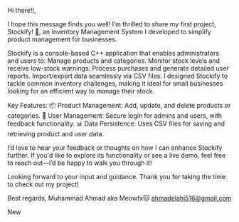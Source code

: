 Hi there!!,

I hope this message finds you well! I’m thrilled to share my first project,  Stockify! 🚀, an Inventory Management System I developed to simplify product management for businesses.

Stockify is a console-based C++ application that enables administrators and users to:
    Manage products and categories.
    Monitor stock levels and receive low-stock warnings.
    Process purchases and generate detailed user reports.
    Import/export data seamlessly via CSV files.
I designed Stockify to tackle common inventory challenges, making it ideal for small businesses looking for an efficient way to manage their stock.

Key Features:
    📦 Product Management: Add, update, and delete products or categories.
    👥 User Management: Secure login for admins and users, with feedback functionality.
    📊 Data Persistence: Uses CSV files for saving and retrieving product and user data.
    
I’d love to hear your feedback or thoughts on how I can enhance Stockify further. If you'd like to explore its functionality or see a live demo, feel free to reach out—I’d be happy to walk you through it!

Looking forward to your input and guidance. Thank you for taking the time to check out my project!

Best regards,
Muhammad Ahmad aka Meowfx🐱
ahmadelahi516@gmail.com











New
